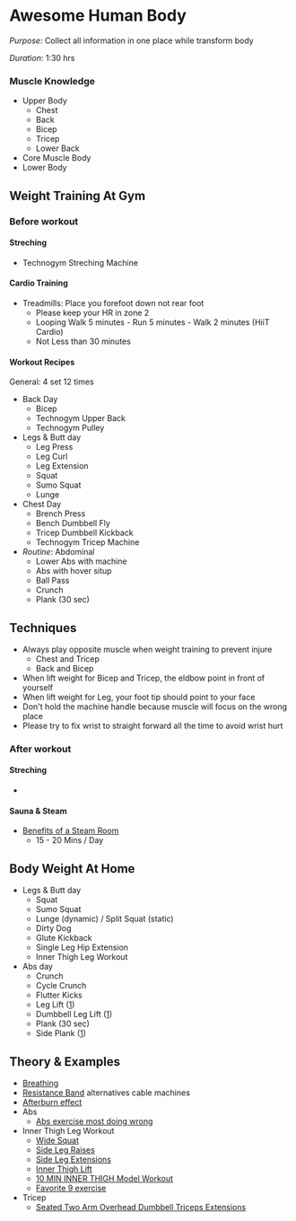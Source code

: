 # Awesome Human Body
*Purpose*: Collect all information in one place while transform body

*Duration*: 1:30 hrs

### Muscle Knowledge
* Upper Body
  * Chest 
  * Back
  * Bicep 
  * Tricep
  * Lower Back
* Core Muscle Body
* Lower Body

## Weight Training  At Gym
### Before workout
#### Streching
- Technogym Streching Machine 

#### Cardio Training 
- Treadmills: Place you forefoot down not rear foot 
  - Please keep your HR in zone 2
  - Looping Walk 5 minutes - Run 5 minutes - Walk 2 minutes (HiiT Cardio)  
  - Not Less than 30 minutes
  
#### Workout Recipes
General: 4 set 12 times
- Back Day 
  - Bicep
  - Technogym Upper Back 
  - Technogym Pulley
- Legs & Butt day 
  - Leg Press
  - Leg Curl
  - Leg Extension
  - Squat
  - Sumo Squat
  - Lunge
- Chest Day
  - Brench Press
  - Bench Dumbbell Fly 
  - Tricep Dumbbell Kickback 
  - Technogym Tricep Machine 
- *Routine*: Abdominal 
  - Lower Abs with machine 
  - Abs with hover situp 
  - Ball Pass
  - Crunch
  - Plank (30 sec)

## Techniques
- Always play opposite muscle when weight training to prevent injure
  - Chest and Tricep
  - Back and Bicep
- When lift weight for Bicep and Tricep, the eldbow point in front of yourself 
- When lift weight for Leg, your foot tip should point to your face 
- Don't hold the machine handle because muscle will focus on the wrong place
- Please try to fix wrist to straight forward all the time to avoid wrist hurt

### After workout
#### Streching
- 
#### Sauna & Steam 
- [Benefits of a Steam Room](https://www.medicalnewstoday.com/articles/320314.php)
  - 15 - 20 Mins / Day

## Body Weight At Home
- Legs & Butt day
  - Squat
  - Sumo Squat
  - Lunge (dynamic) / Split Squat (static)
  - Dirty Dog
  - Glute Kickback
  - Single Leg Hip Extension
  - Inner Thigh Leg Workout
- Abs day
  - Crunch
  - Cycle Crunch
  - Flutter Kicks
  - Leg Lift ([1](https://www.youtube.com/watch?v=dHSIerbp-CE))
  - Dumbbell Leg Lift ([1](https://www.youtube.com/watch?v=g1Rzh7ffPsE))
  - Plank (30 sec)
  - Side Plank ([1](https://www.youtube.com/watch?v=K2VljzCC16g))

## Theory & Examples
- [Breathing](https://pantip.com/topic/32421901)
- [Resistance Band](https://www.youtube.com/watch?v=gjRnm_wmArY) alternatives cable machines
- [Afterburn effect](https://www.holmesplace.com/pl/en/blog/fitness/what-is-the-after-burn-effect-and-when-does-it-occur)
- Abs
  - [Abs exercise most doing wrong](https://www.youtube.com/watch?v=SGGEcZhgq3A)
- Inner Thigh Leg Workout
  - [Wide Squat](https://www.youtube.com/watch?v=v2ukjHXbXVo)
  - [Side Leg Raises](https://www.youtube.com/watch?v=jgh6sGwtTwk)
  - [Side Leg Extensions](https://www.youtube.com/watch?v=VTRlJVVcC0A)
  - [Inner Thigh Lift](https://www.facebook.com/PanFitHealthyModel/videos/210569916760349/)
  - [10 MIN INNER THIGH Model Workout](https://www.youtube.com/watch?v=FEet5z9Qblw)
  - [Favorite 9 exercise](https://www.youtube.com/watch?v=EhSxs4cUOGk)
- Tricep
  - [Seated Two Arm Overhead Dumbbell Triceps Extensions](https://www.youtube.com/watch?v=JJcN8VHAsl0)
